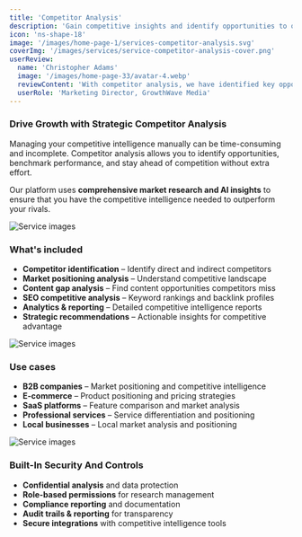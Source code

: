 ```yaml
---
title: 'Competitor Analysis'
description: 'Gain competitive insights and identify opportunities to outperform your competition with comprehensive market analysis.'
icon: 'ns-shape-18'
image: '/images/home-page-1/services-competitor-analysis.svg'
coverImg: '/images/services/service-competitor-analysis-cover.png'
userReview:
  name: 'Christopher Adams'
  image: '/images/home-page-33/avatar-4.webp'
  reviewContent: 'With competitor analysis, we have identified key opportunities that doubled our market share while cutting research time in half. It has become a vital part of our growth strategy.'
  userRole: 'Marketing Director, GrowthWave Media'
---
```


### Drive Growth with Strategic Competitor Analysis

Managing your competitive intelligence manually can be time-consuming and incomplete. Competitor analysis allows you to identify opportunities, benchmark performance, and stay ahead of competition without extra effort.

Our platform uses **comprehensive market research and AI insights** to ensure that you have the competitive intelligence needed to outperform your rivals.

![Service images](/images/services/service-details-1.png)

### What's included

- **Competitor identification** – Identify direct and indirect competitors
- **Market positioning analysis** – Understand competitive landscape
- **Content gap analysis** – Find content opportunities competitors miss
- **SEO competitive analysis** – Keyword rankings and backlink profiles
- **Analytics & reporting** – Detailed competitive intelligence reports
- **Strategic recommendations** – Actionable insights for competitive advantage

![Service images](/images/services/service-details-2.png)

### Use cases

- **B2B companies** – Market positioning and competitive intelligence
- **E-commerce** – Product positioning and pricing strategies
- **SaaS platforms** – Feature comparison and market analysis
- **Professional services** – Service differentiation and positioning
- **Local businesses** – Local market analysis and positioning

![Service images](/images/services/service-details-3.jpg)

### Built-In Security And Controls

- **Confidential analysis** and data protection
- **Role-based permissions** for research management
- **Compliance reporting** and documentation
- **Audit trails & reporting** for transparency
- **Secure integrations** with competitive intelligence tools
